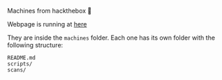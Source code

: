 Machines from hackthebox 📗

Webpage is running at [here](https://y3rb1t4.com.ar/)



They are inside the `machines` folder. Each one has its own folder with the following structure:

```
README.md
scripts/
scans/
```